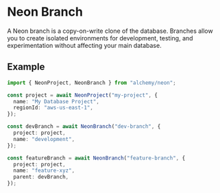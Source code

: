 # Neon Branch

A Neon branch is a copy-on-write clone of the database. Branches allow you to create isolated environments for development, testing, and experimentation without affecting your main database.

## Example

```typescript
import { NeonProject, NeonBranch } from "alchemy/neon";

const project = await NeonProject("my-project", {
  name: "My Database Project",
  regionId: "aws-us-east-1",
});

const devBranch = await NeonBranch("dev-branch", {
  project: project,
  name: "development",
});

const featureBranch = await NeonBranch("feature-branch", {
  project: project,
  name: "feature-xyz",
  parent: devBranch,
});
```
